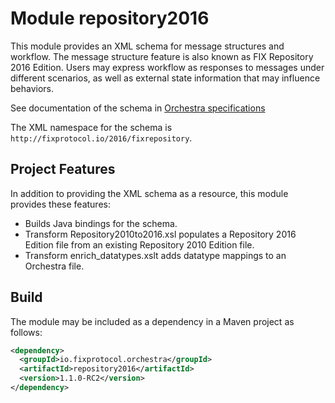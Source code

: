 # Module repository2016
This module provides an XML schema for message structures and workflow. The message structure feature is also known as FIX Repository 2016 Edition. Users may express workflow as responses to messages under different scenarios, as well as external state information that may influence behaviors.

See documentation of the schema in [Orchestra specifications](https://github.com/FIXTradingCommunity/fix-orchestra-spec/tree/master/v1-0-RC2)

The XML namespace for the schema is `http://fixprotocol.io/2016/fixrepository`.

## Project Features

In addition to providing the XML schema as a resource, this module provides these features:
* Builds Java bindings for the schema. 
* Transform Repository2010to2016.xsl populates a Repository 2016 Edition file from an existing Repository 2010 Edition file.
* Transform enrich_datatypes.xslt adds datatype mappings to an Orchestra file.

## Build

The module may be included as a dependency in a Maven project as follows:

```xml
<dependency>
  <groupId>io.fixprotocol.orchestra</groupId>
  <artifactId>repository2016</artifactId>
  <version>1.1.0-RC2</version>
</dependency>
```
